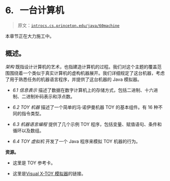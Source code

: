 # 6\.   一台计算机

> 原文：[`introcs.cs.princeton.edu/java/60machine`](https://introcs.cs.princeton.edu/java/60machine)

本章节正在大力施工中。

## 概述。

*架构* 既指设计计算机的艺术，也指建造计算机的过程。我们对这个主题的覆盖范围围绕着一个类似于真实计算机的虚构机器展开。我们详细规定了这台机器，考虑了用于熟悉任务的机器语言程序，并提供了这台机器的 Java 模拟器。

+   *6.1 信息表示* 描述了数据在数字计算机上的存储方式，包括二进制、十六进制、二进制补码表示和浮点数。

+   *6.2 TOY 机器* 描述了一个简单的冯·诺伊曼机器 TOY 的基本组件。有 16 种不同的指令类型。

+   *6.3 机器语言编程* 提供了几个示例 TOY 程序，包括变量、赋值语句、条件和循环以及数组。

+   *6.4 TOY 虚拟机* 开发了一个 Java 程序来模拟 TOY 机器的行为。

**资源。**

+   这里是 TOY 参考卡。

+   这里是[Visual X-TOY 模拟器](http://lift.cs.princeton.edu/xtoy)的链接。

